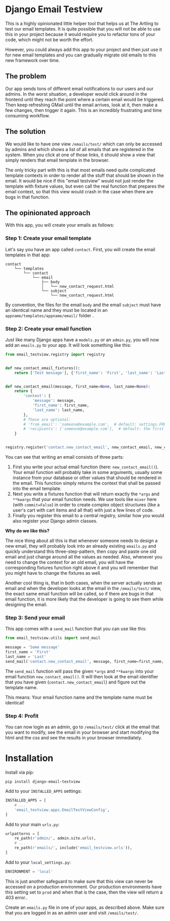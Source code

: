 # Django Email Testview

This is a highly opinionated little helper tool that helps us at The Artling to
test our email templates. It is quite possible that you will not be able to use
this in your project because it would require you to refactor tons of your code,
which might not be worth the effort.

However, you could always add this app to your project and then just use it for
new email templates and you can gradually migrate old emails to this new
framework over time.

## The problem

Our app sends tons of different email notifications to our users and our admins.
In the worst situation, a developer would click around in the frontend until
they reach the point where a certain email would be triggered. Then keep
refreshing GMail until the email arrives, look at it, then make a few changes,
then trigger it again. This is an incredibly frustrating and time consuming
workflow.

## The solution

We would like to have one view `/emails/test/` which can only be accessed by
admins and which shows a list of all emails that are registered in the system.
When you click at one of those links, it should show a view that simply renders
that email template in the browser.

The only tricky part with this is that most emails need quite complicated
template contexts in order to render all the stuff that should be shown in the
email. It would be nice if this "email testview" would not just render the
template with fixture values, but even call the real function that prepares the
email context, so that this view would crash in the case when there are bugs in
that function.

## The opinionated approach

With this app, you will create your emails as follows:

### Step 1: Create your email template

Let's say you have an app called `contact`. First, you will create the email
templates in that app:

```
contact
    └── templates
        └── contact
            └── email
                ├── body
                │   └── new_contact_request.html
                └── subject
                    └── new_contact_request.html
```

By convention, the files for the email `body` and the email `subject` must have
an identical name and they must be located in an
`appname/templates/appname/email/` folder .

### Step 2: Create your email function

Just like many Django apps have a `models.py` or an `admin.py`, you will now
add an `emails.py` to your app. It will look something like this:

```py
from email_testview.registry import registry


def new_contact_email_fixtures():
    return ['Test message'], {'first_name': 'First', 'last_name': 'Last'}


def new_contact_email(message, first_name=None, last_name=None):
    return {
        'context': {
            'message': message,
            'first_name': first_name,
            'last_name': last_name,
        },
        # These are optional:
        # 'from_email': 'someone@example.com',  # default: settings.FROM_EMAIL
        # 'recipients': ['someone@example.com'],  # default: the first from settings.ADMINS
    }


registry.register('contact.new_contact_email', new_contact_email, new_contact_email_fixtures)
```

You can see that writing an email consists of three parts:

1. First you write your actual email function (here: `new_contact_email()`).
   Your email function will probably take in some arguments, usually some
   instance from your database or other values that should be rendered in the
   email. This function simply returns the context that shall be passed into the
   email template.
2. Next you write a fixtures function that will return exactly the `*args` and
   `**kwargs` that your email function needs. We use tools like `mixer` here
   (with `commit=False`) in order to create complex object structures (like a
   user's cart with cart items and all that) with just a few lines of code.
3. Finally you register this email to a central registry, similar how you would
   also register your Django admin classes.

**Why do we like this?**

The nice thing about all this is that whenever someone needs to design a new
email, they will probably look into an already existing `emails.py` and quickly
understand this three-step-pattern, then copy and paste one old email and just
change around all the values as needed. Also, whenever you need to change the
context for an old email, you will have the corresponding fixtures function
right above it and you will remember that you might have to change the fixtures
as well.

Another cool thing is, that in both cases, when the server actually sends an
email and when the developer looks at the email in the `/emails/test/` view, the
exact same email function will be called, so if there are bugs in that email
function, it is more likely that the developer is going to see them while
designing the email.

### Step 3: Send your email

This app comes with a `send_mail` function that you can use like this:

```py
from email_testview.utils import send_mail

message = 'Some message'
first_name = 'First'
last_name = 'Last'
send_mail('contact.new_contact_email', message, first_name=first_name, last_name=last_name)
```

The `send_mail` function will pass the given `*args` and `**kwargs` into your
email function `new_contact_email()`. It will then look at the email identifier
that you have given (`contact.new_contact_email`) and figure out the template
name.

This means: Your email function name and the template name must be identical!

### Step 4: Profit

You can now login as an admin, go to `/emails/test/` click at the email that you
want to modify, see the email in your browser and start modifying the html and
the css and see the results in your browser immediately.

# Installation

Install via pip:

```
pip install django-email-testview
```

Add to your `INSTALLED_APPS` settings:

```py
INSTALLED_APPS = [
    # ...
    'email_testview.apps.EmailTestViewConfig',
]
```

Add to your main `urls.py`:

```py
urlpatterns = [
    re_path(r'admin/', admin.site.urls),
    # ...
    re_path(r'emails/', include('email_testview.urls')),
]
```

Add to your `local_settings.py`:

```py
ENVIRONMENT = 'local'
```

This is just another safeguard to make sure that this view can never be accessed
on a production environment. Our production environments have this setting set
to `prod` and when that is the case, then the view will return a 403 error..

Create an `emails.py` file in one of your apps, as described above. Make sure
that you are logged in as an admin user and visit `/emails/test/`.
